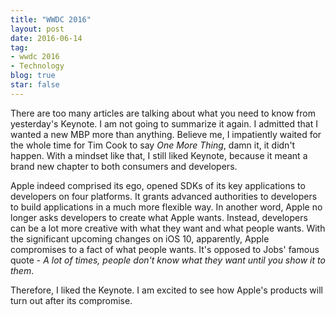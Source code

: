 ```yaml
---
title: "WWDC 2016"
layout: post
date: 2016-06-14
tag:
- wwdc 2016
- Technology
blog: true
star: false
---
```


There are too many articles are talking about what you need to know from yesterday's Keynote. I am not going to summarize it again. I admitted that I wanted a new MBP more than anything. Believe me, I impatiently waited for the whole time for Tim Cook to say *One More Thing*, damn it, it didn't happen. With a mindset like that, I still liked Keynote, because it meant a brand new chapter to both consumers and developers.

Apple indeed comprised its ego, opened SDKs of its key applications to developers on four platforms. It grants advanced authorities to developers to build applications in a much more flexible way. In another word, Apple no longer asks developers to create what Apple wants. Instead, developers can be a lot more creative with what they want and what people wants. With the significant upcoming changes on iOS 10, apparently, Apple compromises to a fact of what people wants. It's opposed to Jobs' famous quote - *A lot of times, people don't know what they want until you show it to them*.

Therefore, I liked the Keynote. I am excited to see how Apple's products will turn out after its compromise.


